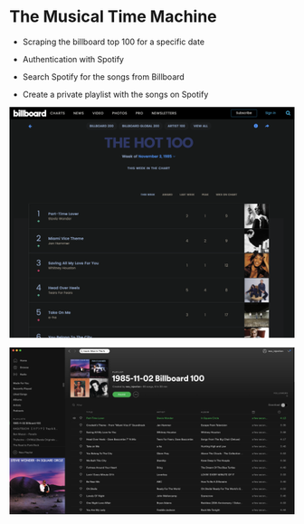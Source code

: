 # The Musical Time Machine

- Scraping the billboard top 100 for a specific date

- Authentication with Spotify

- Search Spotify for the songs from Billboard

- Create a private playlist with the songs on Spotify

![alt text](https://github.com/macosta-42/100_days_of_code/blob/main/3_Intermediate%2B/day46_Musical_Time_Machine/Screenshot%202021-02-02%20at%2015.11.40.png?raw=true)

![alt text](https://github.com/macosta-42/100_days_of_code/blob/main/3_Intermediate%2B/day46_Musical_Time_Machine/Screenshot%202021-02-02%20at%2015.12.36.png?raw=true)